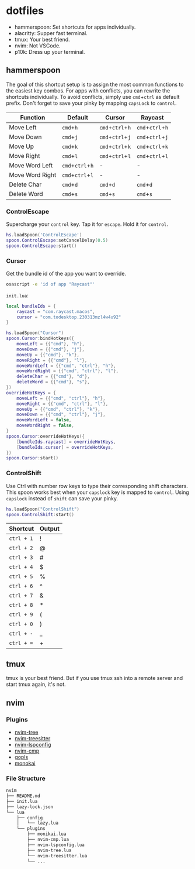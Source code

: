 # dotfiles

* hammerspoon: Set shortcuts for apps individually.
* alacritty: Supper fast terminal.
* tmux: Your best friend.
* nvim: Not VSCode.
* p10k: Dress up your terminal.

## hammerspoon

The goal of this shortcut setup is to assign the most common functions to the easiest key combos.
For apps with conflicts, you can rewrite the shortcuts individually.
To avoid conflicts, simply use `cmd`+`ctrl` as default prefix.
Don't forget to save your pinky by mapping `capsLock` to `control`.

| Function | Default | Cursor | Raycast |
|----------|----------|----------|----------|
| Move Left | `cmd`+`h` | `cmd`+`ctrl`+`h` | `cmd`+`ctrl`+`h` |
| Move Down | `cmd`+`j` | `cmd`+`ctrl`+`j` | `cmd`+`ctrl`+`j` |
| Move Up | `cmd`+`k` | `cmd`+`ctrl`+`k` | `cmd`+`ctrl`+`k` |
| Move Right | `cmd`+`l` | `cmd`+`ctrl`+`l` | `cmd`+`ctrl`+`l` |
| Move Word Left | `cmd`+`ctrl`+`h` | - | - |
| Move Word Right | `cmd`+`ctrl`+`l` | - | - |
| Delete Char | `cmd`+`d` | `cmd`+`d` | `cmd`+`d` |
| Delete Word | `cmd`+`s` | `cmd`+`s` | `cmd`+`s` |

### ControlEscape

Supercharge your `control` key. Tap it for `escape`. Hold it for `control`.

```lua
hs.loadSpoon('ControlEscape')
spoon.ControlEscape:setCancelDelay(0.5)
spoon.ControlEscape:start()
```

### Cursor

Get the bundle id of the app you want to override.

```sh
osascript -e 'id of app "Raycast"'
```

`init.lua`:

```lua
local bundleIds = {
    raycast = "com.raycast.macos",
    cursor = "com.todesktop.230313mzl4w4u92"
}

hs.loadSpoon("Cursor")
spoon.Cursor:bindHotkeys({
    moveLeft = {{"cmd"}, "h"},
    moveDown = {{"cmd"}, "j"},
    moveUp = {{"cmd"}, "k"},
    moveRight = {{"cmd"}, "l"},
    moveWordLeft = {{"cmd", "ctrl"}, "h"},
    moveWordRight = {{"cmd", "ctrl"}, "l"},
    deleteChar = {{"cmd"}, "d"},
    deleteWord = {{"cmd"}, "s"},
})
overrideHotKeys = {
    moveLeft = {{"cmd", "ctrl"}, "h"},
    moveRight = {{"cmd", "ctrl"}, "l"},
    moveUp = {{"cmd", "ctrl"}, "k"},
    moveDown = {{"cmd", "ctrl"}, "j"},
    moveWordLeft = false,
    moveWordRight = false,
}
spoon.Cursor:overrideHotKeys({
    [bundleIds.raycast] = overrideHotKeys,
    [bundleIds.cursor] = overrideHotKeys,
})
spoon.Cursor:start()
```

### ControlShift

Use Ctrl with number row keys to type their corresponding shift characters.
This spoon works best when your `capslock` key is mapped to `control`.
Using `capslock` instead of `shift` can save your pinky.

```lua
hs.loadSpoon("ControlShift")
spoon.ControlShift:start()
```

| Shortcut | Output |
|----------|--------|
| `ctrl + 1` | ! |
| `ctrl + 2` | @ |
| `ctrl + 3` | # |
| `ctrl + 4` | $ |
| `ctrl + 5` | % |
| `ctrl + 6` | ^ |
| `ctrl + 7` | & |
| `ctrl + 8` | * |
| `ctrl + 9` | ( |
| `ctrl + 0` | ) |
| `ctrl + -` | _ |
| `ctrl + =` | + |

## tmux

tmux is your best friend.
But if you use tmux ssh into a remote server and start tmux again, it's not.

## nvim

### Plugins

* [nvim-tree](https://github.com/kyazdani42/nvim-tree.lua)
* [nvim-treesitter](https://github.com/nvim-treesitter/nvim-treesitter)
* [nvim-lspconfig](https://github.com/neovim/nvim-lspconfig)
* [nvim-cmp](https://github.com/hrsh7th/nvim-cmp)
* [gopls](https://github.com/golang/tools/tree/master/gopls)
* [monokai](https://github.com/tanvirtin/monokai.nvim)

### File Structure

```txt
nvim
├── README.md
├── init.lua
├── lazy-lock.json
└── lua
    ├── config
    │   └── lazy.lua
    └── plugins
        ├── monikai.lua
        ├── nvim-cmp.lua
        ├── nvim-lspconfig.lua
        ├── nvim-tree.lua
        └── nvim-treesitter.lua
        └── ...
```
